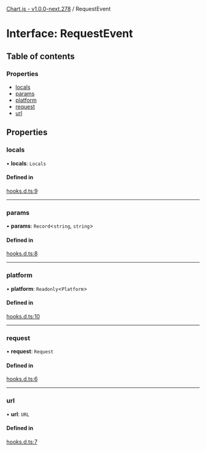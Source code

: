 [Chart.js - v1.0.0-next.278](../README.md) / RequestEvent

# Interface: RequestEvent

## Table of contents

### Properties

- [locals](RequestEvent.md#locals)
- [params](RequestEvent.md#params)
- [platform](RequestEvent.md#platform)
- [request](RequestEvent.md#request)
- [url](RequestEvent.md#url)

## Properties

### locals

• **locals**: `Locals`

#### Defined in

[hooks.d.ts:9](https://github.com/sveltejs/kit/blob/f766a54d/packages/kit/types/hooks.d.ts#L9)

___

### params

• **params**: `Record`<`string`, `string`\>

#### Defined in

[hooks.d.ts:8](https://github.com/sveltejs/kit/blob/f766a54d/packages/kit/types/hooks.d.ts#L8)

___

### platform

• **platform**: `Readonly`<`Platform`\>

#### Defined in

[hooks.d.ts:10](https://github.com/sveltejs/kit/blob/f766a54d/packages/kit/types/hooks.d.ts#L10)

___

### request

• **request**: `Request`

#### Defined in

[hooks.d.ts:6](https://github.com/sveltejs/kit/blob/f766a54d/packages/kit/types/hooks.d.ts#L6)

___

### url

• **url**: `URL`

#### Defined in

[hooks.d.ts:7](https://github.com/sveltejs/kit/blob/f766a54d/packages/kit/types/hooks.d.ts#L7)

